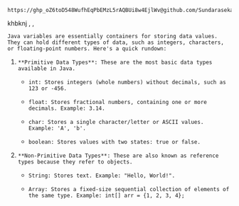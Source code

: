 ```
https://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@github.com/Sundarasekar01/Notes.git
```
khbknj
 , , 

`Java variables are essentially containers for storing data values. They can hold different types of data, such as integers, characters, or floating-point numbers. Here's a quick rundown:`

1. `**Primitive Data Types**: These are the most basic data types available in Java.`
    
    - `int: Stores integers (whole numbers) without decimals, such as 123 or -456.`
        
    - `float: Stores fractional numbers, containing one or more decimals. Example: 3.14.`
        
    - `char: Stores a single character/letter or ASCII values. Example: 'A', 'b'.`
        
    - `boolean: Stores values with two states: true or false.`
        
2. `**Non-Primitive Data Types**: These are also known as reference types because they refer to objects.`
    
    - `String: Stores text. Example: "Hello, World!".`
        
    - `Array: Stores a fixed-size sequential collection of elements of the same type. Example: int[] arr = {1, 2, 3, 4};`

